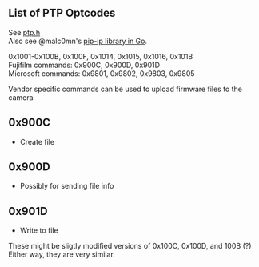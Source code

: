 ## List of PTP Optcodes
See [ptp.h](https://raw.githubusercontent.com/petabyt/sequoia-ptpy/master/ptp.h)  
Also see  @malc0mn's [pip-ip library in Go](https://github.com/malc0mn/ptp-ip).

0x1001-0x100B, 0x100F, 0x1014, 0x1015, 0x1016, 0x101B  
Fujifilm commands: 0x900C, 0x900D, 0x901D  
Microsoft commands: 0x9801, 0x9802, 0x9803, 0x9805  

Vendor specific commands can be used to upload firmware files to the camera

## 0x900C
- Create file
## 0x900D
- Possibly for sending file info
## 0x901D
- Write to file

These might be sligtly modified versions of 0x100C, 0x100D, and 100B (?)  
Either way, they are very similar.
